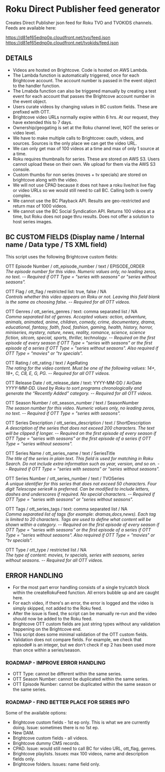 # Roku Direct Publisher feed generator

Creates Direct Publisher json feed for Roku TVO and TVOKIDS channels. Feeds are available here:  
  
https://d81ef65ednp0p.cloudfront.net/tvo/feed.json  
https://d81ef65ednp0p.cloudfront.net/tvokids/feed.json  

## DETAILS

- Videos are hosted on Brightcove. Code is hosted on AWS Lambda.  
- The Lambda function is automatically triggered, once for each Brightcove account. The account number is passed in the event object to the handler function.
- The Lmabda function can also be triggered manually by creating a test event for each account that passes the Brightcove account number in the event object.
- Users curate videos by changing values in BC custom fields. These are prefixed with OTT.
- Brightcove video URLs normally expire within 6 hrs. At our request, they have extended this to 7 days.
- Ownership/geogating is set at the Roku channel level, NOT the series or video level.
- We have to make multiple calls to Brightcove: oauth, videos, and sources. Sources is the only place we can get the video URL.
- We can only get max of 100 videos at a time and max of only 1 source at a time.
- Roku requires thumbnails for series. These are stored on AWS S3. Users cannot upload these on their own. We upload for them via the AWS S3 console.
- Custom thumbs for non series (moves + tv specials) are stored on brightcove along with the video.
- We will not use CPAD because it does not have a roku live/not live flag or video URLs so we would still need to call BC. Calling both is overly complex.
- We cannot use the BC Playback API. Results are geo-restricted and return max of 1000 videos.
- We cannot use the BC Social Syndication API. Returns 100 videos at a time, but Roku does not page thru results. Does not offer a solution to host series images.

## BC CUSTOM FIELDS (Display name / Internal name / Data type / TS XML field)

This script uses the following Brightcove custom fields:  
  
OTT Episode Number / ott_episode_number / text / EPISODE_ORDER  
*The episode number for this video. Numeric values only, no leading zeros, no text. -- Required if OTT Type = "series with seasons" or "series without seasons".*  
  
OTT Flag / ott_flag / restricted list: true, false  / NA  
*Controls whether this video appears on Roku or not. Leaving this field blank is the same as choosing false. -- Required for all OTT videos.*  
  
OTT Genres / ott_series_genres / text: comma separated list / NA  
*Comma separated list of genres. Accepted values: action, adventure, animals, animated, anime, children, comedy, crime, documentary, drama, educational, fantasy, faith, food, fashion, gaming, health, history, horror, miniseries, mystery, nature, news, reality, romance, science, science fiction, sitcom, special, sports, thriller, technology. -- Required on the first episode of every season if OTT Type = "series with seasons" or the first episode of a series if OTT Type = "series without seasons". Also required if OTT Type = "movies" or "tv specials".*  
  
OTT Rating / ott_rating / text / AgeRating  
*The rating for the video content. Must be one of the following values: 14+, 18+, C, C8, E, G, PG. -- Required for all OTT videos.*  
  
OTT Release Date / ott_release_date / text: YYYY-MM-DD / AirDate  
*YYYY-MM-DD. Used by Roku to sort programs chronologically and generate the “Recently Added” category. -- Required for all OTT videos.*  
  
OTT Season Number / ott_season_number / text / SeasonNumber  
*The season number for this video. Numeric values only, no leading zeros, no text. -- Required if OTT Type = "series with seasons".*  
  
OTT Series Description / ott_series_description / text / ShortDescription  
*A description of the series that does not exceed 200 characters. The text will be clipped if longer. -- Required on the first episode of every season if OTT Type = "series with seasons" or the first episode of a series if OTT Type = "series without seasons".*  
  
OTT Series Name / ott_series_name / text / SeriesTitle  
*The title of the series in plain text. This field is used for matching in Roku Search. Do not include extra information such as year, version, and so on. -- Required if OTT Type = "series with seasons" or "series without seasons".*  
  
OTT Series Number / ott_series_number / text / TVOSeries  
*A unique identifier for this series that does not exceed 50 characters. Four digit Telescope series# is preferred. Can be modified to include letters, dashes and underscores if required. No special characters. -- Required if OTT Type = "series with seasons" or "series without seasons".*  
  
OTT Tags / ott_series_tags / text: comma separated list / NA  
*Comma separated list of tags (for example: dramas,docs,news). Each tag is limited to 20 characters. Tags are used to define what content will be shown within a category. -- Required on the first episode of every season if OTT Type = "series with seasons" or the first episode of a series if OTT Type = "series without seasons". Also required if OTT Type = "movies" or "tv specials".*  
  
OTT Type / ott_type / restricted list / NA  
*The type of content: movies, tv specials, series with seasons, series without seasons. -- Required for all OTT videos.*  

## ERROR HANDLING

- For the most part error handling consists of a single try/catch block within the createRokuFeed function. All errors bubble up and are caught here.
- For each video, if there's an error, the error is logged and the video is simply skipped, not added to the Roku feed.
- After the issue is fixed, the script can be manually re-run and the video should now be added to the Roku feed.
- Brightcove OTT custom fields are just string types without any validation happening on the Brightcove end.
- This script does some minimal validation of the OTT custom fields.
- Validation does not compare fields. For example, we check that episode# is an integer, but we don't check if ep 2 has been used more than once within a series/season.

### ROADMAP - IMPROVE ERROR HANDLING

- OTT Type: cannot be different within the same series.
- OTT Season Number: cannot be duplicated within the same series.
- OTT Episode Number: cannot be duplicated within the same season or the same series.

### ROADMAP - FIND BETTER PLACE FOR SERIES INFO

Some of the available options:  
  
- Brightcove custom fields - 1st ep only. This is what we are currently doing. Issue: sometimes there is no 1st ep.
- New DAM.
- Brightcove custom fields - all videos.
- Brightcove dummy CMS records.
- CPAD. Issue: would still need to call BC for video URL, ott_flag, genres.
- Brightcove playlists. Issues: max 100 videos, name and description fields only.
- Brightcove folders. Issues: name field only.